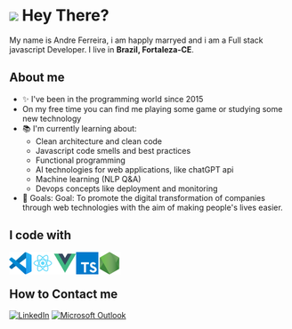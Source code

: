 <h1><img src="https://emojis.slackmojis.com/emojis/images/1577305505/7373/hand_wave.gif?1577305505" width="50" /> Hey There?</h1>


<p>My name is Andre Ferreira, i am happly marryed and i am a Full stack javascript Developer. I live in <b>Brazil, Fortaleza-CE</b>. <p>

## About me

- ✨ I've been in the programming world since 2015
- On my free time you can find me playing some game or studying some new technology
- 📚 I'm currently learning about:
  * Clean architecture and clean code
  * Javascript code smells and best practices
  * Functional programming
  * AI technologies for web applications, like chatGPT api
  * Machine learning (NLP Q&A)
  * Devops concepts like deployment and monitoring
- 🎯 Goals: Goal: To promote the digital transformation of companies through web technologies with the aim of making people's lives easier.

## I code with

<img align="left" title="Visual Studio Code" alt="Visual Studio Code" width="40px" src="https://raw.githubusercontent.com/github/explore/80688e429a7d4ef2fca1e82350fe8e3517d3494d/topics/visual-studio-code/visual-studio-code.png" />

<img align="left" title="React" alt="React" width="40px" src="https://raw.githubusercontent.com/github/explore/80688e429a7d4ef2fca1e82350fe8e3517d3494d/topics/react/react.png" />

<img align="left" title="Vue" alt="Vue" width="40px" src="https://raw.githubusercontent.com/github/explore/80688e429a7d4ef2fca1e82350fe8e3517d3494d/topics/vue/vue.png" />

<img align="left" title="Typescript" alt="Typescript" width="40px" src="https://raw.githubusercontent.com/github/explore/80688e429a7d4ef2fca1e82350fe8e3517d3494d/topics/typescript/typescript.png" />

<img align="left" title="Nodejs" alt="Nodejs" width="40px" src="https://raw.githubusercontent.com/github/explore/80688e429a7d4ef2fca1e82350fe8e3517d3494d/topics/nodejs/nodejs.png" />

<br />
<br />

<h2> How to Contact me </h2>

<p><a href="https://www.linkedin.com/in/andreferreiradaweb/" target="_blank"><img alt="LinkedIn" src="https://img.shields.io/badge/linkedin-%230077B5.svg?&style=for-the-badge&logo=linkedin&logoColor=white" /></a>
<a href="mailto:andreferreiradaweb@gmail.com" target="_blank"><img alt="Microsoft Outlook" src="https://img.shields.io/badge/Email-%230077B5.svg?&style=for-the-badge&logo=microsoft-outlook&logoColor=white" /></a>
</p>
